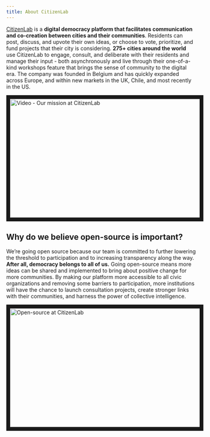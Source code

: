 ```yaml
---
title: About CitizenLab
---
```


[CitizenLab](https://www.citizenlab.co) is a **digital democracy platform that facilitates communication and co-creation between cities and their communities**. Residents can post, discuss, and upvote their own ideas, or choose to vote, prioritize, and fund projects that their city is considering. **275+ cities around the world** use CitizenLab to engage, consult, and deliberate with their residents and manage their input - both asynchronously and live through their one-of-a-kind workshops feature that brings the sense of community to the digital era. The company was founded in Belgium and has quickly expanded across Europe, and within new markets in the UK, Chile, and most recently in the US.

<a href="https://youtu.be/LRPvKS83ilA" target="_blank"><img src="https://global-uploads.webflow.com/5a3bf6310252f900015dae82/60521419e42ae85cb25b1918_thumbnail%20mission%20video-p-2000.jpeg" 
alt="Video - Our mission at CitizenLab" width="560" height="315" border="10" /></a>

## Why do we believe open-source is important?
We’re going open source because our team is committed to further lowering the threshold to participation and to increasing transparency along the way. **After all, democracy belongs to all of us.** Going open-source means more ideas can be shared and implemented to bring about positive change for more communities. By making our platform more accessible to all civic organizations and removing some barriers to participation, more institutions will have the chance to launch consultation projects, create stronger links with their communities, and harness the power of collective intelligence.

<a href="https://youtu.be/bvtK_cVfkAY" target="_blank"><img src="https://global-uploads.webflow.com/5a3bf6310252f900015dae82/6058c9adef957b1448f9eca0_Group%20340%20(1).png" 
alt="Open-source at CitizenLab" width="560" height="315" border="10" /></a>
